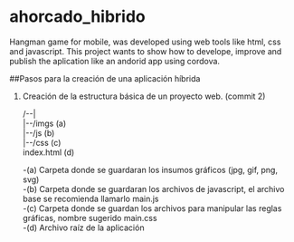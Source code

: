 # ahorcado_hibrido
Hangman game for mobile, was developed using web tools like html, css and javascript. This project wants to show how to develope, improve and publish the aplication like an andorid app using cordova.

##Pasos para la creación de una aplicación híbrida  

1. Creación de la estructura básica de un proyecto web. (commit 2)  

    /--|    
       |--/imgs   (a)  
       |--/js     (b)  
       |--/css    (c)  
          index.html (d)  

   -(a) Carpeta donde se guardaran los insumos gráficos (jpg, gif, png, svg)  
   -(b) Carpeta donde se guardaran los archivos de javascript, el archivo base se recomienda llamarlo main.js  
   -(c) Carpeta donde se guardan los archivos para manipular las reglas gráficas, nombre sugerido main.css  
   -(d) Archivo raíz de la aplicación  
